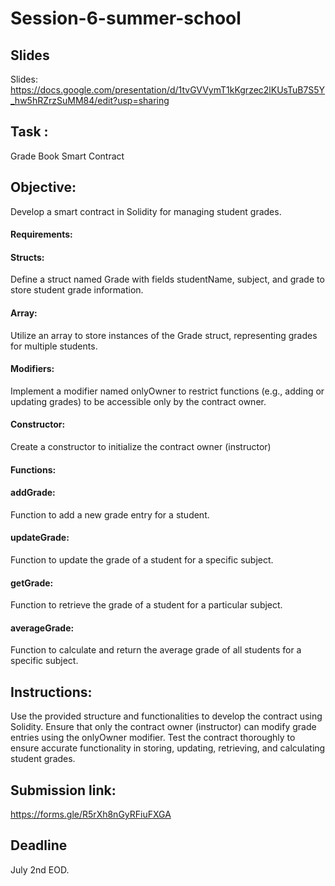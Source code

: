 # Session-6-summer-school

## Slides

Slides: https://docs.google.com/presentation/d/1tvGVVymT1kKgrzec2lKUsTuB7S5Y_hw5hRZrzSuMM84/edit?usp=sharing

## Task : 

Grade Book Smart Contract

## Objective: 

Develop a smart contract in Solidity for managing student grades.

#### Requirements:

#### Structs: 
Define a struct named Grade with fields studentName, subject, and grade to store student grade information.

#### Array: 
Utilize an array to store instances of the Grade struct, representing grades for multiple students.

#### Modifiers: 
Implement a modifier named onlyOwner to restrict functions (e.g., adding or updating grades) to be accessible only by the contract owner.

#### Constructor: 
Create a constructor to initialize the contract owner (instructor) 

#### Functions:

#### addGrade: 
Function to add a new grade entry for a student.
#### updateGrade: 
Function to update the grade of a student for a specific subject.
#### getGrade: 
Function to retrieve the grade of a student for a particular subject.
#### averageGrade:
Function to calculate and return the average grade of all students for a specific subject.

## Instructions:

Use the provided structure and functionalities to develop the contract using Solidity.
Ensure that only the contract owner (instructor) can modify grade entries using the onlyOwner modifier.
Test the contract thoroughly to ensure accurate functionality in storing, updating, retrieving, and calculating student grades.

## Submission link: 

https://forms.gle/R5rXh8nGyRFiuFXGA

## Deadline

July 2nd EOD.
